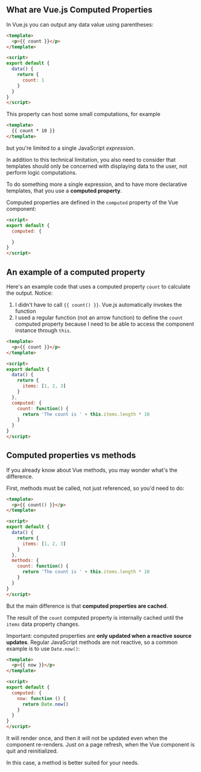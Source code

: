 ## What are Vue.js Computed Properties

In Vue.js you can output any data value using parentheses:

```html
<template>
  <p>{{ count }}</p>
</template>

<script>
export default {
  data() {
    return {
      count: 1
    }
  }
}
</script>
```

This property can host some small computations, for example

```html
<template>
  {{ count * 10 }}
</template>
```

but you're limited to a single JavaScript _expression_.

In addition to this technical limitation, you also need to consider that templates should only be concerned with displaying data to the user, not perform logic computations.

To do something more a single expression, and to have more declarative templates, that you use a **computed property**.

Computed properties are defined in the `computed` property of the Vue component:

```html
<script>
export default {
  computed: {

  }
}
</script>
```

## An example of a computed property

Here's an example code that uses a computed property `count` to calculate the output. Notice:

1.  I didn't have to call `{{ count() }}`. Vue.js automatically invokes the function
2.  I used a regular function (not an arrow function) to define the `count` computed property because I need to be able to access the component instance through `this`.

```html
<template>
  <p>{{ count }}</p>
</template>

<script>
export default {
  data() {
    return {
      items: [1, 2, 3]
    }
  },
  computed: {
    count: function() {
      return 'The count is ' + this.items.length * 10
    }
  }
}
</script>
```

## Computed properties vs methods

If you already know about Vue methods, you may wonder what's the difference.

First, methods must be called, not just referenced, so you'd need to do:

```html
<template>
  <p>{{ count() }}</p>
</template>

<script>
export default {
  data() {
    return {
      items: [1, 2, 3]
    }
  },
  methods: {
    count: function() {
      return 'The count is ' + this.items.length * 10
    }
  }
}
</script>
```

But the main difference is that **computed properties are cached**.

The result of the `count` computed property is internally cached until the `items` data property changes.

Important: computed properties are **only updated when a reactive source updates**. Regular JavaScript methods are not reactive, so a common example is to use `Date.now()`:

```html
<template>
  <p>{{ now }}</p>
</template>

<script>
export default {
  computed: {
    now: function () {
      return Date.now()
    }
  }
}
</script>
```

It will render once, and then it will not be updated even when the component re-renders. Just on a page refresh, when the Vue component is quit and reinitialized.

In this case, a method is better suited for your needs.
